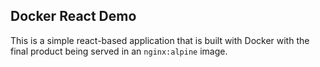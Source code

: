 ## Docker React Demo

This is a simple react-based application that is built with Docker with the final product being served in an `nginx:alpine` image.

